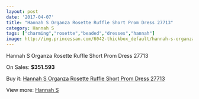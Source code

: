 ```yaml
---
layout: post
date: '2017-04-07'
title: "Hannah S Organza Rosette Ruffle Short Prom Dress 27713"
category: Hannah S
tags: ["charming","rosette","beaded","dresses","hannah"]
image: http://img.princessan.com/6042-thickbox_default/hannah-s-organza-rosette-ruffle-short-prom-dress-27713.jpg
---
```

Hannah S Organza Rosette Ruffle Short Prom Dress 27713

On Sales: **$351.593**
<a href="https://www.princessan.com/en/hannah-s/2762-hannah-s-organza-rosette-ruffle-short-prom-dress-27713.html"><amp-img layout="responsive" width="600" height="600" src="//img.princessan.com/6042-thickbox_default/hannah-s-organza-rosette-ruffle-short-prom-dress-27713.jpg" alt="Hannah S Organza Rosette Ruffle Short Prom Dress 27713 0" /></a>
<a href="https://www.princessan.com/en/hannah-s/2762-hannah-s-organza-rosette-ruffle-short-prom-dress-27713.html"><amp-img layout="responsive" width="600" height="600" src="//img.princessan.com/6043-thickbox_default/hannah-s-organza-rosette-ruffle-short-prom-dress-27713.jpg" alt="Hannah S Organza Rosette Ruffle Short Prom Dress 27713 1" /></a>

Buy it: [Hannah S Organza Rosette Ruffle Short Prom Dress 27713](https://www.princessan.com/en/hannah-s/2762-hannah-s-organza-rosette-ruffle-short-prom-dress-27713.html "Hannah S Organza Rosette Ruffle Short Prom Dress 27713")

View more: [Hannah S](https://www.princessan.com/en/22-hannah-s "Hannah S")
